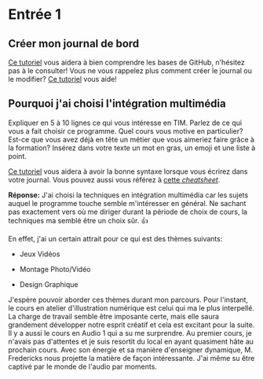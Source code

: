 # Entrée 1
## Créer mon journal de bord
[Ce tutoriel](https://guides.github.com/activities/hello-world/) vous aidera à bien comprendre les bases de GitHub, n'hésitez pas à le consulter!
Vous ne vous rappelez plus comment créer le journal ou le modifier? [Ce tutoriel](https://youtu.be/lX3bpuLK_Sg) vous aide! 

## Pourquoi j'ai choisi l'intégration multimédia
Expliquer en 5 à 10 lignes ce qui vous intéresse en TIM. Parlez de ce qui vous a fait choisir ce programme. Quel cours vous motive en particulier? Est-ce que vous avez déjà en tête un métier que vous aimeriez faire grâce à la formation? Insérez dans votre texte un mot en gras, un emoji et une liste à point. 

[Ce tutoriel](https://guides.github.com/features/mastering-markdown/) vous aidera à avoir la bonne syntaxe lorsque vous écrirez dans votre journal. Vous pouvez aussi vous référez à [cette *cheatsheet*](https://github.com/tchapi/markdown-cheatsheet/blob/master/README.md). 



**Réponse:** J'ai choisi la techniques en intégration multimédia car les sujets auquel le programme touche semble m'intéresser en général. Ne sachant pas exactement vers où me diriger durant la période de choix de cours, la techniques ma semblé être un choix sûr. :+1:

En effet, j'ai un certain attrait pour ce qui est des thèmes suivants:
- Jeux Vidéos
* Montage Photo/Vidéo
+ Design Graphique

J'espère pouvoir aborder ces thèmes durant mon parcours. Pour l'instant, le cours en atelier d'illustration numérique est celui qui ma le plus interpellé. La charge de travail semble être imposante certe, mais elle saura grandement développer notre esprit créatif et cela est excitant pour la suite. Il y a aussi le cours en Audio 1 qui a su me surprendre. Au premier cours, je n'avais pas d'attentes et je suis resortit du local en ayant quasiment hâte au prochain cours. Avec son énergie et sa manière d'enseigner dynamique, M. Fredericks nous projette la matière de façon intéressante. J'ai même su être captivé par le monde de l'audio par moments.

